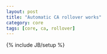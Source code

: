 ```yaml
---
layout: post
title: "Automatic CA rollover works"
category: core
tags: [core, ca, rollover]
---
```

{% include JB/setup %}

